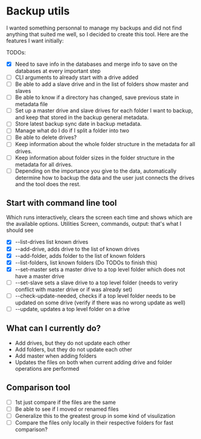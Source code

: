 # Backup utils

I wanted something personnal to manage my backups and did not find anything that suited me well, so I decided to create this tool. Here are the features I want initially:

TODOs:
- [X] Need to save info in the databases and merge info to save on the databases at every important step
- [ ] CLI arguments to already start with a drive added
- [ ] Be able to add a slave drive and in the list of folders show master and slaves
- [ ] Be able to know if a directory has changed, save previous state in metadata file
- [ ] Set up a master drive and slave drives for each folder I want to backup, and keep that stored in the backup general metadata.
- [ ] Store latest backup sync date in backup metadata.
- [ ] Manage what do I do if I split a folder into two
- [ ] Be able to delete drives?
- [ ] Keep information about the whole folder structure in the metadata for all drives.
- [ ] Keep information about folder sizes in the folder structure in the metadata for all drives.
- [ ] Depending on the importance you give to the data, automatically determine how to backup the data and the user just connects the drives and the tool does the rest.

## Start with command line tool
Which runs interactively, clears the screen each time and shows which are the available options.
Utilities
Screen, commands, output: that's what I should see
- [X] --list-drives list known drives
- [X] --add-drive, adds drive to the list of known drives
- [X] --add-folder, adds folder to the list of known folders
- [X] --list-folders, list known folders (Do TODOs to finish this)
- [X] --set-master sets a master drive to a top level folder which does not have a master drive
- [ ] --set-slave sets a slave drive to a top level folder (needs to veriry conflict with master drive or if was already set)
- [ ] --check-update-needed, checks if a top level folder needs to be updated on some drive (verify if there was no wrong update as well)
- [ ] --update, updates a top level folder on a drive

## What can I currently do?
- Add drives, but they do not update each other
- Add folders, but they do not update each other
- Add master when adding folders
- Updates the files on both when current adding drive and folder operations are performed

## Comparison tool
- [ ] 1st just compare if the files are the same
- [ ] Be able to see if I moved or renamed files
- [ ] Generalize this to the greatest group in some kind of visulization
- [ ] Compare the files only locally in their respective folders for fast comparison?
